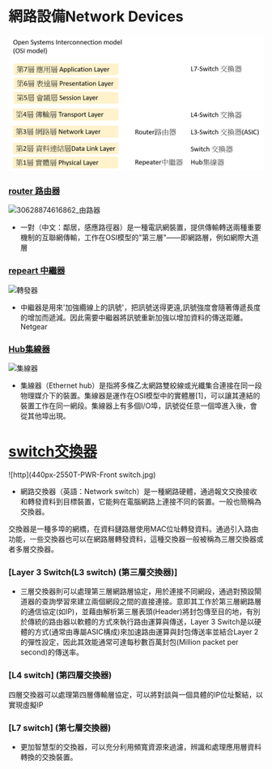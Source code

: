# 網路設備Network Devices
![http](網路設備.png)
### [router 路由器](https://zh.wikipedia.org/wiki/%E8%B7%AF%E7%94%B1%E5%99%A8)
![30628874616862_由路器](30628874616862_由路器.jpg)
- 一對（中文：鄰居，感應路徑器）是一種電訊網裝置，提供傳輸轉送兩種重要機制的互聯網傳輸，工作在OSI模型的"第三層"——即網路層，例如網際大道層

### [repeart 中繼器](https://zh.wikipedia.org/wiki/%E4%B8%AD%E7%BB%A7%E5%99%A8)
![轉發器](轉發器.jpg)
- 中繼器是用來'加強纜線上的訊號'，把訊號送得更遠,訊號強度會隨著傳遞長度的增加而遞減。因此需要中繼器將訊號重新加強以增加資料的傳送距離。
Netgear

### [Hub集線器](https://zh.wikipedia.org/wiki/%E9%9B%86%E7%B7%9A%E5%99%A8)
![集線器](集線器.jpg)
- 集線器（Ethernet hub）是指將多條乙太網路雙絞線或光纖集合連接在同一段物理媒介下的裝置。集線器是運作在OSI模型中的實體層[1]，可以讓其連結的裝置工作在同一網段。集線器上有多個I/O埠，訊號從任意一個埠進入後，會從其他埠出現。

# [switch交換器](https://zh.wikipedia.org/wiki/%E7%B6%B2%E8%B7%AF%E4%BA%A4%E6%8F%9B%E5%99%A8)
![http](440px-2550T-PWR-Front switch.jpg)
- 網路交換器（英語：Network switch）是一種網路硬體，通過報文交換接收和轉發資料到目標裝置，它能夠在電腦網路上連接不同的裝置。一般也簡稱為交換器。

交換器是一種多埠的網橋，在資料鏈路層使用MAC位址轉發資料。通過引入路由功能，一些交換器也可以在網路層轉發資料，這種交換器一般被稱為三層交換器或者多層交換器。

### [Layer 3 Switch(L3 switch) (第三層交換器)]
- 三層交換器則可以處理第三層網路層協定，用於連接不同網段，通過對預設閘道器的查詢學習來建立兩個網段之間的直接連接。意即其工作於第三層網路層的通信協定(如IP)，並藉由解析第三層表頭(Header)將封包傳至目的地，有別於傳統的路由器以軟體的方式來執行路由運算與傳送，Layer 3 Switch是以硬體的方式(通常由專屬ASIC構成)來加速路由運算與封包傳送率並結合Layer 2 的彈性設定，因此其效能通常可達每秒數百萬封包(Million packet per second)的傳送率。

### [L4 switch] (第四層交換器)
四層交換器可以處理第四層傳輸層協定，可以將對談與一個具體的IP位址繫結，以實現虛擬IP

### [L7 switch] (第七層交換器)
- 更加智慧型的交換器，可以充分利用頻寬資源來過濾，辨識和處理應用層資料轉換的交換裝置。
